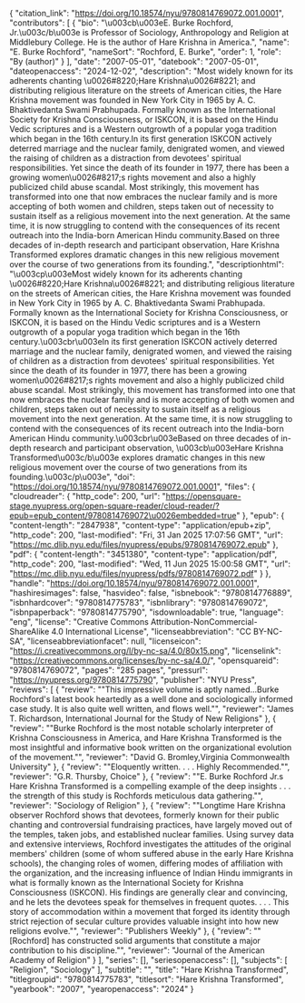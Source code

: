 {
   "citation_link": "https://doi.org/10.18574/nyu/9780814769072.001.0001",
   "contributors": [
     {
       "bio": "\u003cb\u003eE. Burke Rochford, Jr.\u003c/b\u003e is Professor of Sociology, Anthropology and Religion at Middlebury College. He is the author of Hare Krishna in America.",
       "name": "E. Burke Rochford",
       "nameSort": "Rochford, E. Burke",
       "order": 1,
       "role": "By (author)"
     }
   ],
   "date": "2007-05-01",
   "datebook": "2007-05-01",
   "dateopenaccess": "2024-12-02",
   "description": "Most widely known for its adherents chanting \u0026#8220;Hare Krishna\u0026#8221; and distributing religious literature on the streets of American cities, the Hare Krishna movement was founded in New York City in 1965 by A. C. Bhaktivedanta Swami Prabhupada. Formally known as the International Society for Krishna Consciousness, or ISKCON, it is based on the Hindu Vedic scriptures and is a Western outgrowth of a popular yoga tradition which began in the 16th century.In its first generation ISKCON actively deterred marriage and the nuclear family, denigrated women, and viewed the raising of children as a distraction from devotees' spiritual responsibilities. Yet since the death of its founder in 1977, there has been a growing women\u0026#8217;s rights movement and also a highly publicized child abuse scandal. Most strikingly, this movement has transformed into one that now embraces the nuclear family and is more accepting of both women and children, steps taken out of necessity to sustain itself as a religious movement into the next generation. At the same time, it is now struggling to contend with the consequences of its recent outreach into the India-born American Hindu community.Based on three decades of in-depth research and participant observation, Hare Krishna Transformed explores dramatic changes in this new religious movement over the course of two generations from its founding.",
   "descriptionhtml": "\u003cp\u003eMost widely known for its adherents chanting \u0026#8220;Hare Krishna\u0026#8221; and distributing religious literature on the streets of American cities, the Hare Krishna movement was founded in New York City in 1965 by A. C. Bhaktivedanta Swami Prabhupada. Formally known as the International Society for Krishna Consciousness, or ISKCON, it is based on the Hindu Vedic scriptures and is a Western outgrowth of a popular yoga tradition which began in the 16th century.\u003cbr\u003eIn its first generation ISKCON actively deterred marriage and the nuclear family, denigrated women, and viewed the raising of children as a distraction from devotees' spiritual responsibilities. Yet since the death of its founder in 1977, there has been a growing women\u0026#8217;s rights movement and also a highly publicized child abuse scandal. Most strikingly, this movement has transformed into one that now embraces the nuclear family and is more accepting of both women and children, steps taken out of necessity to sustain itself as a religious movement into the next generation. At the same time, it is now struggling to contend with the consequences of its recent outreach into the India-born American Hindu community.\u003cbr\u003eBased on three decades of in-depth research and participant observation, \u003cb\u003eHare Krishna Transformed\u003c/b\u003e explores dramatic changes in this new religious movement over the course of two generations from its founding.\u003c/p\u003e",
   "doi": "https://doi.org/10.18574/nyu/9780814769072.001.0001",
   "files": {
     "cloudreader": {
       "http_code": 200,
       "url": "https://opensquare-stage.nyupress.org/open-square-reader/cloud-reader/?epub=epub_content/9780814769072\u0026embedded=true"
     },
     "epub": {
       "content-length": "2847938",
       "content-type": "application/epub+zip",
       "http_code": 200,
       "last-modified": "Fri, 31 Jan 2025 17:07:56 GMT",
       "url": "https://mc.dlib.nyu.edu/files/nyupress/epubs/9780814769072.epub"
     },
     "pdf": {
       "content-length": "3451380",
       "content-type": "application/pdf",
       "http_code": 200,
       "last-modified": "Wed, 11 Jun 2025 15:00:58 GMT",
       "url": "https://mc.dlib.nyu.edu/files/nyupress/pdfs/9780814769072.pdf"
     }
   },
   "handle": "https://doi.org/10.18574/nyu/9780814769072.001.0001",
   "hashiresimages": false,
   "hasvideo": false,
   "isbnebook": "9780814776889",
   "isbnhardcover": "9780814775783",
   "isbnlibrary": "9780814769072",
   "isbnpaperback": "9780814775790",
   "isdownloadable": true,
   "language": "eng",
   "license": "Creative Commons Attribution-NonCommercial-ShareAlike 4.0 International License",
   "licenseabbreviation": "CC BY-NC-SA",
   "licenseabbreviationfacet": null,
   "licenseicon": "https://i.creativecommons.org/l/by-nc-sa/4.0/80x15.png",
   "licenselink": "https://creativecommons.org/licenses/by-nc-sa/4.0/",
   "opensquareid": "9780814769072",
   "pages": "285 pages",
   "pressurl": "https://nyupress.org/9780814775790",
   "publisher": "NYU Press",
   "reviews": [
     {
       "review": "\"This impressive volume is aptly named...Burke Rochford's latest book heartedly as a well done and sociologically informed case study. It is also quite well written, and flows well.\"",
       "reviewer": "James T. Richardson, International Journal for the Study of New Religions"
     },
     {
       "review": "\"Burke Rochford is the most notable scholarly interpreter of Krishna Consciousness in America, and Hare Krishna Transformed is the most insightful and informative book written on the organizational evolution of the movement.\"",
       "reviewer": "David G. Bromley,Virginia Commonwealth University"
     },
     {
       "review": "\"Eloquently written. . . . Highly Recommended.\"",
       "reviewer": "G.R. Thursby, Choice"
     },
     {
       "review": "\"E. Burke Rochford Jr.s Hare Krishna Transformed is a compelling example of the deep insights . . . the strength of this study is Rochfords meticulous data gathering.\"",
       "reviewer": "Sociology of Religion"
     },
     {
       "review": "\"Longtime Hare Krishna observer Rochford shows that devotees, formerly known for their public chanting and controversial fundraising practices, have largely moved out of the temples, taken jobs, and established nuclear families. Using survey data and extensive interviews, Rochford investigates the attitudes of the original members' children (some of whom suffered abuse in the early Hare Krishna schools), the changing roles of women, differing modes of affiliation with the organization, and the increasing influence of Indian Hindu immigrants in what is formally known as the International Society for Krishna Consciousness (ISKCON). His findings are generally clear and convincing, and he lets the devotees speak for themselves in frequent quotes. . . . This story of accommodation within a movement that forged its identity through strict rejection of secular culture provides valuable insight into how new religions evolve.\"",
       "reviewer": "Publishers Weekly"
     },
     {
       "review": "\"[Rochford] has constructed solid arguments that constitute a major contribution to his discipline.\"",
       "reviewer": "Journal of the American Academy of Religion"
     }
   ],
   "series": [],
   "seriesopenaccess": [],
   "subjects": [
     "Religion",
     "Sociology"
   ],
   "subtitle": "",
   "title": "Hare Krishna Transformed",
   "titlegroupid": "9780814775783",
   "titlesort": "Hare Krishna Transformed",
   "yearbook": "2007",
   "yearopenaccess": "2024"
 }
